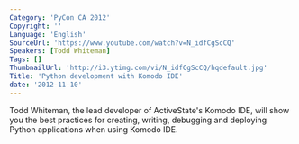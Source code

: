 ```yaml
---
Category: 'PyCon CA 2012'
Copyright: ''
Language: 'English'
SourceUrl: 'https://www.youtube.com/watch?v=N_idfCgScCQ'
Speakers: [Todd Whiteman]
Tags: []
ThumbnailUrl: 'http://i3.ytimg.com/vi/N_idfCgScCQ/hqdefault.jpg'
Title: 'Python development with Komodo IDE'
date: '2012-11-10'
---
```

Todd Whiteman, the lead developer of ActiveState's Komodo IDE, will show you
the best practices for creating, writing, debugging and deploying Python
applications when using Komodo IDE.
